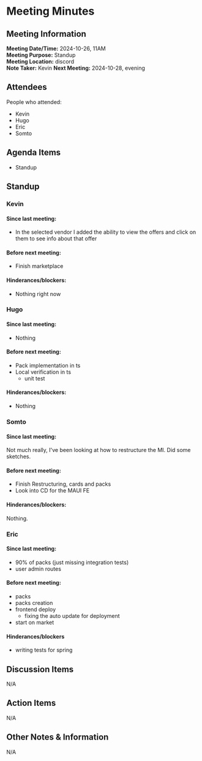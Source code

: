 # Meeting Minutes
## Meeting Information
**Meeting Date/Time:** 2024-10-26, 11AM  
**Meeting Purpose:** Standup  
**Meeting Location:** discord  
**Note Taker:** Kevin
**Next Meeting:** 2024-10-28, evening

## Attendees
People who attended:
- Kevin
- Hugo
- Eric
- Somto

## Agenda Items
- Standup

## Standup
### Kevin
#### Since last meeting:
- In the selected vendor I added the ability to view the offers and click on them to see info about that offer

#### Before next meeting:
- Finish marketplace

#### Hinderances/blockers:
- Nothing right now

### Hugo
#### Since last meeting:
- Nothing

#### Before next meeting:
- Pack implementation in ts
- Local verification in ts
    - unit test

#### Hinderances/blockers:
- Nothing


### Somto
#### Since last meeting:
Not much really, I've been looking at how to restructure the MI. Did some sketches.
#### Before next meeting:
- Finish Restructuring, cards and packs
- Look into CD for the MAUI FE
#### Hinderances/blockers:
Nothing. 

### Eric
#### Since last meeting:
- 90% of packs (just missing integration tests)
- user admin routes

#### Before next meeting:
- packs
- packs creation
- frontend deploy
    - fixing the auto update for deployment
- start on market

#### Hinderances/blockers
- writing tests for spring

## Discussion Items
N/A

## Action Items
N/A

## Other Notes & Information
N/A
